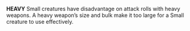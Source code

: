 __**HEAVY**__
Small creatures have disadvantage on attack rolls with heavy weapons. A heavy weapon’s size and bulk make it too large for a Small creature to use effectively.